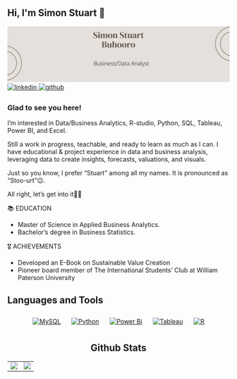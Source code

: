 ## Hi, I'm Simon Stuart 👋

<img src="https://github.com/Symo-Stuart/Symo-Stuart/blob/main/Simon%20Stuart%20Buhooro%20Github.png">
<a href="https://linkedin.com/in/Simon-Stuart-Buhooro" target="_blank">
<img src=https://img.shields.io/badge/linkedin-%231E77B5.svg?&style=for-the-badge&logo=linkedin&logoColor=white alt=linkedin style="margin-bottom: 5px;" />
</a>
<a href="https://github.com/Symo-Stuart" target="_blank">
<img src=https://img.shields.io/badge/github-%2324292e.svg?&style=for-the-badge&logo=github&logoColor=white alt=github style="margin-bottom: 5px;" />
</a>  

### Glad to see you here!  
I’m interested in Data/Business Analytics, R-studio, Python, SQL, Tableau, Power BI, and Excel.

Still a work in progress, teachable, and ready to learn as much as I can. I have educational & project experience in data and business analysis, leveraging data to create insights, forecasts, valuations, and visuals.

Just so you know, I prefer “Stuart” among all my names. It is pronounced as “Stoo-urt”😉.

All right, let’s get into it👌🏾

📚 EDUCATION
- Master of Science in Applied Business Analytics.
- Bachelor’s degree in Business Statistics.

🎖️ ACHIEVEMENTS
- Developed an E-Book on Sustainable Value Creation
- Pioneer board member of The International Students’ Club at William Paterson University

## Languages and Tools  
<div align="center">  
<a href="https://www.mysql.com/" target="_blank"><img style="margin: 10px" src="https://profilinator.rishav.dev/skills-assets/mysql-original-wordmark.svg" alt="MySQL" height="25" /></a>  
<a href="https://www.python.org/" target="_blank"><img style="margin: 10px" src="https://profilinator.rishav.dev/skills-assets/python-original.svg" alt="Python" height="25" /></a>  
<a href="https://powerbi.microsoft.com/en-us/" target="_blank"><img style="margin: 10px" src="https://profilinator.rishav.dev/skills-assets/powerbi.png" alt="Power Bi" height="25" /></a>  
<a href="https://www.tableau.com/" target="_blank"><img style="margin: 10px" src="https://profilinator.rishav.dev/skills-assets/tableau.svg" alt="Tableau" height="25" /></a>  
<a href="https://www.r-project.org/" target="_blank"><img style="margin: 10px" src="https://profilinator.rishav.dev/skills-assets/r.svg" alt="R" height="25" /></a>   

## Github Stats  
<table><tr><td valign="top" width="50%">

<img src="https://github-readme-stats.vercel.app/api?username=Symo-Stuart&show_icons=true&count_private=true&hide_border=true" align="left" style="width: 100%" />

</td><td valign="top" width="50%">

<img src="https://github-readme-stats.vercel.app/api/top-langs/?username=Symo-Stuart&hide_border=true&layout=compact" align="left" style="width: 100%" />

</td></tr></table>
